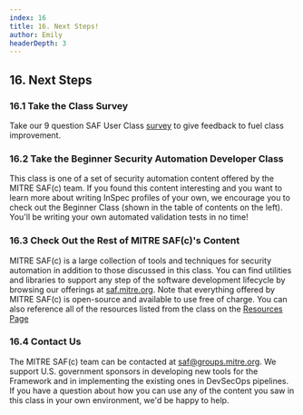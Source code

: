 ```yaml
---
index: 16
title: 16. Next Steps!
author: Emily
headerDepth: 3
---
```


## 16. Next Steps

### 16.1 Take the Class Survey
Take our 9 question SAF User Class [survey](https://forms.office.com/g/UxNr3nhtcm) to give feedback to fuel class improvement.

### 16.2 Take the Beginner Security Automation Developer Class
This class is one of a set of security automation content offered by the MITRE SAF(c) team. If you found this content interesting and you want to learn more about writing InSpec profiles of your own, we encourage you to check out the Beginner Class (shown in the table of contents on the left). You'll be writing your own automated validation tests in no time!

### 16.3 Check Out the Rest of MITRE SAF(c)'s Content
MITRE SAF(c) is a large collection of tools and techniques for security automation in addition to those discussed in this class. You can find utilities and libraries to support any step of the software development lifecycle by browsing our offerings at [saf.mitre.org](https://saf.mitre.org). Note that everything offered by MITRE SAF(c) is open-source and available to use free of charge. You can also reference all of the resources listed from the class on the [Resources Page](../../resources/README.md)

### 16.4 Contact Us
The MITRE SAF(c) team can be contacted at [saf@groups.mitre.org](mailto:saf@groups.mitre.org). We support U.S. government sponsors in developing new tools for the Framework and in implementing the existing ones in DevSecOps pipelines. If you have a question about how you can use any of the content you saw in this class in your own environment, we'd be happy to help.
